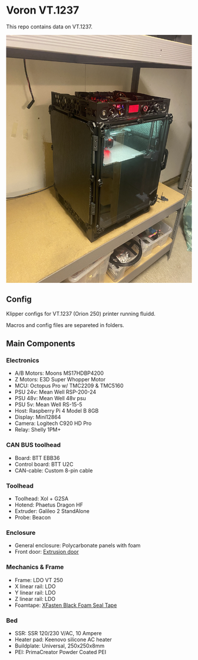# Voron VT.1237

This repo contains data on VT.1237. 


![VT.1237](./images/VT_1237.jpg)

## Config

Klipper configs for VT.1237 (Orion 250) printer running fluidd.

Macros and config files are separeted in folders.

## Main Components

### Electronics

- A/B Motors: Moons MS17HDBP4200
- Z Motors: E3D Super Whopper Motor
- MCU: Octopus Pro w/ TMC2209 & TMC5160
- PSU 24v: Mean Well RSP-200-24
- PSU 48v: Mean Well 48v psu
- PSU 5v: Mean Well RS-15-5
- Host: Raspberry Pi 4 Model B 8GB
- Display: Mini12864
- Camera: Logitech C920 HD Pro
- Relay: Shelly 1PM+

### CAN BUS toolhead
- Board: BTT EBB36
- Control board: BTT U2C
- CAN-cable: Custom 8-pin cable

### Toolhead
- Toolhead: Xol + G2SA
- Hotend: Phaetus Dragon HF
- Extruder: Galileo 2 StandAlone
- Probe: Beacon

### Enclosure
- General enclosure: Polycarbonate panels with foam
- Front door: [Extrusion door](https://github.com/tanaes/whopping_Voron_mods/blob/main/clickyclacky_door/)

### Mechanics & Frame
- Frame: LDO VT 250
- X linear rail: LDO
- Y linear rail: LDO
- Z linear rail: LDO
- Foamtape: [XFasten Black Foam Seal Tape](https://www.amazon.com/dp/B07QYGN3C1)

### Bed
- SSR: SSR 120/230 V/AC, 10 Ampere
- Heater pad: Keenovo silicone AC heater
- Buildplate: Universal, 250x250x8mm
- PEI: PrimaCreator Powder Coated PEI